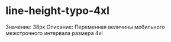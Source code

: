 # line-height-typo-4xl

Значение: 38px
Описание: Переменная величины  мобильного межстрочного интервала размера 4xl